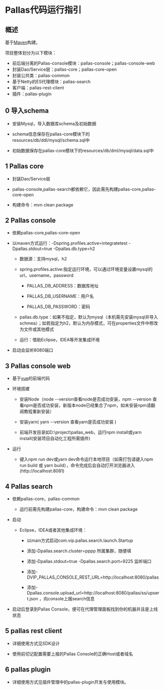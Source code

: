 # Pallas代码运行指引

## 概述
基于[Maven](http://maven.apache.org/)构建。

项目整体划分为以下模块：

  - 前后端分离的Pallas-console模块：pallas-console；pallas-console-web
  - 封装Dao/Service层：pallas-core；pallas-core-open
  - 封装公共类：pallas-common
  - 基于Netty的ES代理模块：pallas-search
  - 客户端：pallas-rest-client
  - 插件：pallas-plugin

## 0 导入schema

  - 安装Mysql，导入数据库schema及初始数据
  
  - schema信息保存在pallas-core模块下的resources/db/ddl/mysql/schema.sql中
  
  - 初始数据保存在pallas-core模块下的resources/db/dml/mysql/data.sql中
  
## 1 Pallas core

  - 封装Dao/Service层
  
  - pallas-console,pallas-search都依赖它，因此需先构建pallas-core,pallas-core-open
  
  - 构建命令：mvn clean package

## 2 Pallas console

  - 依赖pallas-core,pallas-core-open
  
  - 以maven方式运行：-Dspring.profiles.active=integratetest -Dpallas.stdout=true -Dpallas.db.type=h2
  
    - 数据源：支持mysql，h2
    
    - spring.profiles.active:指定运行环境，可以通过环境变量设置mysql的url，username，password
    
        - PALLAS_DB_ADDRESS：数据库地址
        
        - PALLAS_DB_USERNAME：用户名
        
        - PALLAS_DB_PASSWORD：密码
    
    - pallas.db.type：如果不指定，默认为mysql（本机需先安装mysql并导入schmea）；如若指定为h2，默认为内存模式，可在properties文件中修改为文件或其他模式
            
    - 运行：借助Eclipse，IDEA等开发集成环境
    
  - 启动会监听8080端口
  
## 3 Pallas console web

  - 基于[vue](https://cn.vuejs.org/)的前端代码

  - 环境搭建
  
    - 安装Node（node --version查看node是否成功安装，npm --version 查看npm是否成功安装，新版本node已经集合了npm，如未安装npm请翻阅教程重新安装）
    
    - 安装yarn( yarn --version 查看yarn是否成功安装 )
    
    - 前端开发目录如D:\project\pallas_web，运行npm install或yarn install(安装项目自动化工程所需插件)
    
  - 运行
  
    - 键入npm run dev或yarn dev命令运行本地项目（如需打包请键入npm run build 或 yarn build），命令完成后会自动打开浏览器进入(http://localhost:8081)
    
## 4 Pallas search

  - 依赖pallas-core，pallas-common
  
    - 运行前需先构建pallas-core，构建命令：mvn clean package
   
  - 启动
    
    - Eclipse，IDEA或者其他集成环境：
      
      - 以main方式启动com.vip.pallas.search.launch.Startup
      
      - 添加-Dpallas.search.cluster=pppp 所属集群，随便填
      
      - 添加-Dpallas.stdout=true -Dpallas.search.port=9225  监听端口
      
      - 添加-DVIP_PALLAS_CONSOLE_REST_URL=http://localhost:8080/pallas 
      
      - 添加-Dpallas.console.upload_url=http://localhost:8080/pallas/ss/upsert.json ，向console上报search信息
      
  - 启动后登录到Pallas Console，便可在代理管理面板找到你的机器并且是上线状态
  
## 5 pallas rest client

  - 详细使用方式见SDK设计
  
  - 使用前切记配置需要上报的Pallas Console的正确Host或者域名

## 6 pallas plugin

  - 详细使用方式见插件管理中的pallas-plugin开发与使用模块。


  
  
  
